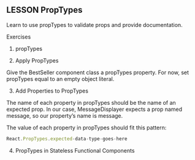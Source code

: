 ## LESSON PropTypes

Learn to use propTypes to validate props and provide documentation.

Exercises

1. propTypes

2. Apply PropTypes

Give the BestSeller component class a propTypes property. For now, set propTypes equal to an empty object literal.

3. Add Properties to PropTypes

The name of each property in propTypes should be the name of an expected prop. In our case, MessageDisplayer expects a prop named message, so our property’s name is message.

The value of each property in propTypes should fit this pattern:

```javascript
React.PropTypes.expected-data-type-goes-here
```

4. PropTypes in Stateless Functional Components

